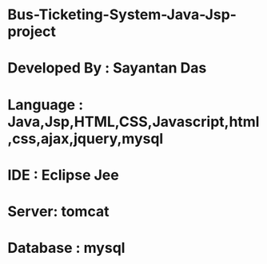 # Bus-Ticketing-System-Java-Jsp-project
# Developed By : Sayantan Das 
# Language : Java,Jsp,HTML,CSS,Javascript,html,css,ajax,jquery,mysql
# IDE : Eclipse Jee
# Server: tomcat
# Database : mysql


